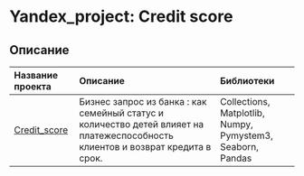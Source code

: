 <H1>Yandex_project: Credit score</H1>

<H2>Описание</H2>

| Название проекта         | Описание               | Библиотеки           |
| :------------------------| :--------------------- |:----------------------------------|
| [Сredit_score](credit_score) | Бизнес запрос из банка : как семейный статус и количество детей влияет на платежеспособность клиентов и возврат кредита в срок. | Collections, Matplotlib, Numpy, Pymystem3, Seaborn, Pandas|
